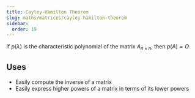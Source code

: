 ```yaml
---
title: Cayley-Hamilton Theorem
slug: maths/matrices/cayley-hamilton-theorem
sidebar:
  order: 19
---
```


If $p(\lambda)$ is the characteristic polynomial of the matrix $A_{n\times n}$,
then $p(A)=O$

## Uses

- Easily compute the inverse of a matrix
- Easily express higher powers of a matrix in terms of its lower powers
